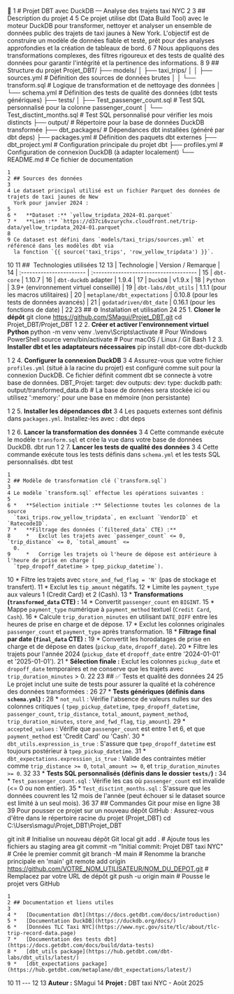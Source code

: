 🚖 1 # Projet DBT avec DuckDB — Analyse des trajets taxi NYC
   2
   3 ## Description du projet
   4
   5 Ce projet utilise dbt (Data Build Tool) avec le moteur DuckDB pour transformer, nettoyer et
     analyser un ensemble de données public des trajets de taxi jaunes à New York. L'objectif est de
     construire un modèle de données fiable et testé, prêt pour des analyses approfondies et la
     création de tableaux de bord.
   6
   7 Nous appliquons des transformations complexes, des filtres rigoureux et des tests de qualité des
     données pour garantir l'intégrité et la pertinence des informations.
   8
   9 ## Structure du projet
  Projet_DBT/
  ├── models/
  │   ├── taxi_trips/
  │   │   ├── sources.yml       # Définition des sources de données brutes
  │   │   └── transform.sql     # Logique de transformation et de nettoyage des données
  │   └── schema.yml            # Définition des tests de qualité des données (dbt tests génériques)
  ├── tests/
  │   ├── Test_passenger_count.sql # Test SQL personnalisé pour la colonne passenger_count
  │   └── Test_disctint_months.sql # Test SQL personnalisé pour vérifier les mois distincts
  ├── output/                   # Répertoire pour la base de données DuckDB transformée
  ├── dbt_packages/             # Dépendances dbt installées (généré par dbt deps)
  ├── packages.yml              # Définition des paquets dbt externes
  ├── dbt_project.yml           # Configuration principale du projet dbt
  ├── profiles.yml              # Configuration de connexion DuckDB (à adapter localement)
  └── README.md                 # Ce fichier de documentation

    1
    2 ## Sources des données
    3
    4 Le dataset principal utilisé est un fichier Parquet des données de trajets de taxi jaunes de New
      York pour janvier 2024 :
    5
    6 *   **Dataset :** `yellow_tripdata_2024-01.parquet`
    7 *   **Lien :** `https://d37ci6vzurychx.cloudfront.net/trip-data/yellow_tripdata_2024-01.parquet`
    8
    9 Ce dataset est défini dans `models/taxi_trips/sources.yml` et référencé dans les modèles dbt via
      la fonction `{{ source('taxi_trips', 'row_yellow_tripdata') }}`.
   10
   11 ## ️ Technologies utilisées
   12
   13 | Technologie             | Version / Remarque                     |
   14 | :----------------------- | :------------------------------------- |
   15 | `dbt-core`               | 1.10.7                                 |
   16 | `dbt-duckdb` adapter     | 1.9.4                                  |
   17 | `DuckDB`                 | v1.9.x                                 |
   18 | `Python`                 | 3.9+ (environnement virtuel conseillé) |
   19 | `dbt-labs/dbt_utils`     | 1.1.1 (pour les macros utilitaires)    |
   20 | `metaplane/dbt_expectations` | 0.10.8 (pour les tests de données avancés) |
   21 | `godatadriven/dbt_date`  | 0.16.1 (pour les fonctions de date)    |
   22
   23 ## ⚙️ Installation et utilisation
   24
   25 1.  **Cloner le dépôt**
      git clone https://github.com/SMagui/Projet_DBT.git
      cd Projet_DBT/Projet_DBT
   1
   2 2.  **Créer et activer l'environnement virtuel Python**
      python -m venv venv
      .\venv\Scripts\activate # Pour Windows PowerShell
  source venv/bin/activate # Pour macOS / Linux / Git Bash
   1
   2 3.  **Installer dbt et les adaptateurs nécessaires**
      pip install dbt-core dbt-duckdb

   1
   2 4.  **Configurer la connexion DuckDB**
   3
   4     Assurez-vous que votre fichier `profiles.yml` (situé à la racine du projet) est configuré
     comme suit pour la connexion DuckDB. Ce fichier définit comment dbt se connecte à votre base de
     données.
      DBT_Projet:
        target: dev
        outputs:
          dev:
            type: duckdb
            path: output/transformed_data.db # La base de données sera stockée ici
  ou utilisez ':memory:' pour une base en mémoire (non persistante)

   1
   2 5.  **Installer les dépendances dbt**
   3
   4     Les paquets externes sont définis dans `packages.yml`. Installez-les avec :
      dbt deps

   1
   2 6.  **Lancer la transformation des données**
   3
   4     Cette commande exécute le modèle `transform.sql` et crée la vue dans votre base de données
     DuckDB.
      dbt run
   1
   2 7.  **Lancer les tests de qualité des données**
   3
   4     Cette commande exécute tous les tests définis dans `schema.yml` et les tests SQL
     personnalisés.
      dbt test

    1
    2 ## Modèle de transformation clé (`transform.sql`)
    3
    4 Le modèle `transform.sql` effectue les opérations suivantes :
    5
    6 *   **Sélection initiale :** Sélectionne toutes les colonnes de la source
      `taxi_trips.row_yellow_tripdata`, en excluant `VendorID` et `RatecodeID`.
    7 *   **Filtrage des données (`filtered_data` CTE) :**
    8     *   Exclut les trajets avec `passenger_count` <= 0, `trip_distance` <= 0, `total_amount` <=
      0.
    9     *   Corrige les trajets où l'heure de dépose est antérieure à l'heure de prise en charge (
      `tpep_dropoff_datetime > tpep_pickup_datetime`).
   10     *   Filtre les trajets avec `store_and_fwd_flag = 'N'` (pas de stockage et transfert).
   11     *   Exclut les `tip_amount` négatifs.
   12     *   Limite les `payment_type` aux valeurs 1 (Credit Card) et 2 (Cash).
   13 *   **Transformations (`transformed_data` CTE) :**
   14     *   Convertit `passenger_count` en `BIGINT`.
   15     *   Mappe `payment_type` numérique à `payment_method` textuel (`Credit Card`, `Cash`).
   16     *   Calcule `trip_duration_minutes` en utilisant `DATE_DIFF` entre les heures de prise en
      charge et de dépose.
   17     *   Exclut les colonnes originales `passenger_count` et `payment_type` après transformation.
   18 *   **Filtrage final par date (`final_data` CTE) :**
   19     *   Convertit les horodatages de prise en charge et de dépose en dates (`pickup_date`,
      `dropoff_date`).
   20     *   Filtre les trajets pour l'année 2024 (`pickup_date` et `dropoff_date` entre '2024-01-01'
      et '2025-01-01').
   21 *   **Sélection finale :** Exclut les colonnes `pickup_date` et `dropoff_date` temporaires et ne
      conserve que les trajets avec `trip_duration_minutes` > 0.
   22
   23 ## ✅ Tests et qualité des données
   24
   25 Le projet inclut une suite de tests pour assurer la qualité et la cohérence des données
      transformées :
   26
   27 *   **Tests génériques (définis dans `schema.yml`) :**
   28     *   `not_null` : Vérifie l'absence de valeurs nulles sur des colonnes critiques (
      `tpep_pickup_datetime`, `tpep_dropoff_datetime`, `passenger_count`, `trip_distance`,
      `total_amount`, `payment_method`, `trip_duration_minutes`, `store_and_fwd_flag`, `tip_amount`).
   29     *   `accepted_values` : Vérifie que `passenger_count` est entre 1 et 6, et que
      `payment_method` est 'Credit Card' ou 'Cash'.
   30     *   `dbt_utils.expression_is_true` : S'assure que `tpep_dropoff_datetime` est toujours
      postérieur à `tpep_pickup_datetime`.
   31     *   `dbt_expectations.expression_is_true` : Valide des contraintes métier comme
      `trip_distance >= 0`, `total_amount >= 0`, et `trip_duration_minutes >= 0`.
   32
   33 *   **Tests SQL personnalisés (définis dans le dossier `tests/`) :**
   34     *   `Test_passenger_count.sql` : Vérifie les cas où `passenger_count` est invalide (<= 0 ou
      non entier).
   35     *   `Test_disctint_months.sql` : S'assure que les données couvrent les 12 mois de l'année
      (peut échouer si le dataset source est limité à un seul mois).
   36
   37 ## Commandes Git pour mise en ligne
   38
   39 Pour pousser ce projet sur un nouveau dépôt GitHub :
  Assurez-vous d'être dans le répertoire racine du projet (Projet_DBT)
  cd C:\Users\smagu\Projet_DBT\Projet_DBT

  git init                                    # Initialise un nouveau dépôt Git local
  git add .                                   # Ajoute tous les fichiers au staging area
  git commit -m "Initial commit: Projet DBT taxi NYC" # Crée le premier commit
  git branch -M main                          # Renomme la branche principale en 'main'
  git remote add origin https://github.com/VOTRE_NOM_UTILISATEUR/NOM_DU_DEPOT.git # Remplacez par votre URL
  de dépôt
  git push -u origin main                     # Pousse le projet vers GitHub

    1
    2 ## Documentation et liens utiles
    3
    4 *   [Documentation dbt](https://docs.getdbt.com/docs/introduction)
    5 *   [Documentation DuckDB](https://duckdb.org/docs/)
    6 *   [Données TLC Taxi NYC](https://www.nyc.gov/site/tlc/about/tlc-trip-record-data.page)
    7 *   [Documentation des tests dbt](https://docs.getdbt.com/docs/build/data-tests)
    8 *   [dbt_utils package](https://hub.getdbt.com/dbt-labs/dbt_utils/latest/)
    9 *   [dbt_expectations package](https://hub.getdbt.com/metaplane/dbt_expectations/latest/)
   10
   11 ---
   12
   13 **Auteur :** SMagui
   14 **Projet :** DBT taxi NYC - Août 2025

